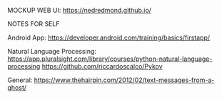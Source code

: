 MOCKUP WEB UI:
https://nedredmond.github.io/


NOTES FOR SELF

Android App:
https://developer.android.com/training/basics/firstapp/

Natural Language Processing:
https://app.pluralsight.com/library/courses/python-natural-language-processing
https://github.com/riccardoscalco/Pykov

General: https://www.thehairpin.com/2012/02/text-messages-from-a-ghost/
